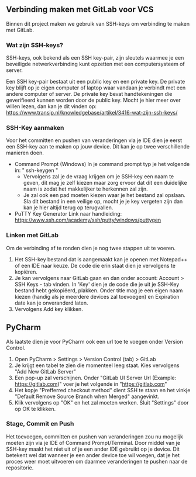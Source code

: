 ## Verbinding maken met GitLab voor VCS
Binnen dit project maken we gebruik van SSH-keys om verbinding te maken met GitLab.

### Wat zijn SSH-keys?
SSH-keys, ook bekend als een SSH key-pair, zijn sleutels waarmee je een beveiligde netwerkverbinding kunt opzetten met een computersysteem of server.

Een SSH key-pair bestaat uit een public key en een private key. De private key blijft op je eigen computer of laptop waar vandaan je verbindt met een andere computer of server. De private key bevat handtekeningen die geverifieerd kunnen worden door de public key.
Mocht je hier meer over willen lezen, dan kan je dit vinden op:
https://www.transip.nl/knowledgebase/artikel/3416-wat-zijn-ssh-keys/

### SSH-Key aanmaken
Voor het committen en pushen van veranderingen via je IDE dien je eerst een SSH-key aan te maken op jouw device. 
Dit kan je op twee verschillende manieren doen.
- Command Prompt (Windows)
	In je command prompt typ je het volgende in:
	"
	ssh-keygen
	"
	- Vervolgens zal je de vraag krijgen om je SSH-key een naam te geven, dit mag je zelf kiezen maar zorg ervoor dat dit een duidelijke naam is zodat het makkelijker te herkennen zal zijn.
	- Je zal ook een pad moeten kiezen waar je het bestand zal opslaan. Sla dit bestand in een veilige op, mocht je je key vergeten zijn dan kan je hier altijd terug op terugvallen.
- PuTTY Key Generator
Link naar handleiding: https://www.ssh.com/academy/ssh/putty/windows/puttygen

### Linken met GitLab
Om de verbinding af te ronden dien je nog twee stappen uit te voeren.

1. Het SSH-key bestand dat is aangemaakt kan je openen met Notepad++ of een IDE naar keuze. De code die erin staat dien je vervolgens te kopiëren.
2. Je kan vervolgens naar GitLab gaan en dan onder account: Account > SSH Keys - tab vinden. In 'Key' dien je de code die je uit je SSH-Key bestand hebt gekopiëerd, plakken. Onder title mag je een eigen naam kiezen (handig als je meerdere devices zal toevoegen) en Expiration date kan je onveranderd laten.  
3. Vervolgens Add key klikken.

## PyCharm
Als laatste dien je voor PyCharm ook een url toe te voegen onder Version Control.
1. Open PyCharm > Settings > Version Control (tab) > GitLab
2. Je krijgt een tabel te zien die momenteel leeg staat. Kies vervolgens "Add New GitLab Server"
3. Een pop-up zal verschijnen. Onder "GitLab UI Server Url (Example: https://gitlab.com)" voer je het volgende in "https://gitlab.com"
4. Het kopje "Prefferred checkout method" dient SSH te staan en het vinkje "Default Remove Source Branch when Merged" aangevinkt.
5. Klik vervolgens op "OK" en het zal moeten werken. Sluit "Settings" door op OK te klikken.

### Stage, Commit en Push
Het toevoegen, committen en pushen van veranderingen zou nu mogelijk moeten zijn via je IDE of Command Prompt/Terminal. Door middel van je SSH-key maakt het niet uit of je een ander IDE gebruikt op je device. Dit betekent wel dat wanneer je een ander device toe wil voegen, dat je het proces weer moet uitvoeren om daarmee veranderingen te pushen naar de repositorie. 


